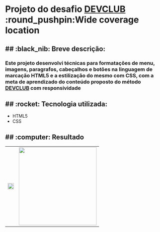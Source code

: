 <h1>Projeto do desafio <a href="https://www.linkedin.com/school/dev-club-devs/?originalSubdomain=br">DEVCLUB</a> :round_pushpin:Wide coverage location </h1>
<h2>## :black_nib: Breve descrição:</h2>
<h3>Este projeto desenvolvi técnicas para formatações de menu, imagens, paragrafos, cabeçalhos e botões na linguagem de marcação HTML5
e a estilização do mesmo com CSS, com a meta de aprendizado do conteúdo proposto do método
<a href="https://www.linkedin.com/school/dev-club-devs/?originalSubdomain=br">DEVCLUB</a> com responsividade</h3>
<h2>## :rocket: Tecnologia utilizada:</h2>
<ul>
<li>
  HTML5
</li>
<li>
  CSS
</li>  
</ul>

<h2>## :computer: Resultado </h2>
<table border="0">
  <tr>
    <td>
        <img src="https://github.com/Daniellilug/Wide-coverage-location/blob/master/img/Computador%20wide.png?raw=true" width="100%"/> 
    </td>
    <td>
        <img src="https://github.com/Daniellilug/Wide-coverage-location/blob/master/img/Celular%20wide.png?raw=true" height="250px" />     
   </td>
  </tr>
</table>

